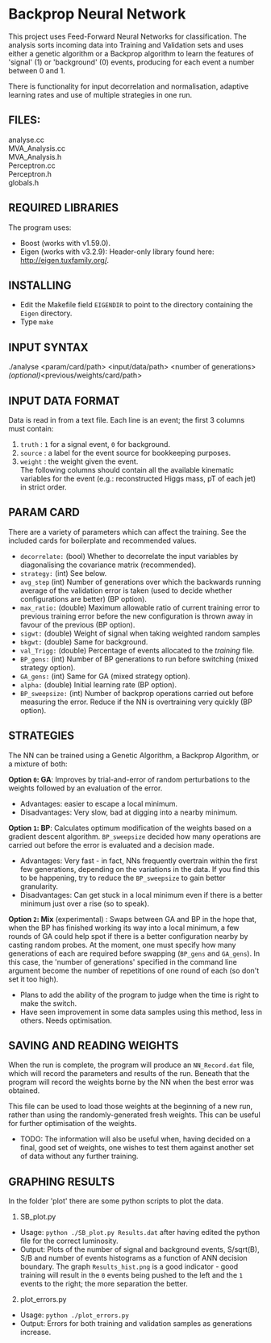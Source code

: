 # Backprop Neural Network

This project uses Feed-Forward Neural Networks for classification. The analysis sorts incoming data into Training and Validation sets and uses either a genetic algorithm or a Backprop algorithm to learn the features of 'signal' (1) or 'background' (0) events, producing for each event a number between 0 and 1.  

There is functionality for input decorrelation and normalisation, adaptive learning rates and use of multiple strategies in one run.

## FILES:
analyse.cc  
MVA_Analysis.cc  
MVA_Analysis.h  
Perceptron.cc  
Perceptron.h  
globals.h

## REQUIRED LIBRARIES
The program uses:  
* Boost (works with v1.59.0).  
* Eigen (works with v3.2.9): Header-only library found here: http://eigen.tuxfamily.org/.

## INSTALLING
* Edit the Makefile field `EIGENDIR` to point to the directory containing the `Eigen` directory.
* Type `make`

## INPUT SYNTAX 
./analyse \<param/card/path\> \<input/data/path\> \<number of generations\> *(optional)*\<previous/weights/card/path\>

## INPUT DATA FORMAT
Data is read in from a text file. Each line is an event; the first 3 columns must contain:  
1. `truth` : `1` for a signal event, `0` for background.  
2. `source` : a label for the event source for bookkeeping purposes.  
3. `weight` : the weight given the event.  
The following columns should contain all the available kinematic variables for the event (e.g.: reconstructed Higgs mass, pT of each jet) in strict order.

## PARAM CARD
There are a variety of parameters which can affect the training. See the included cards for boilerplate and recommended values.  
* `decorrelate:` (bool) Whether to decorrelate the input variables by diagonalising the covariance matrix (recommended).
* `strategy:` (int) See below.
* `avg_step` (int) Number of generations over which the backwards running average of the validation error is taken (used to decide whether configurations are better) (BP option).
* `max_ratio:` (double) Maximum allowable ratio of current training error to previous training error before the new configuration is thrown away in favour of the previous (BP option).
* `sigwt:` (double) Weight of signal when taking weighted random samples
* `bkgwt:` (double) Same for background.  
* `val_Trigg:` (double) Percentage of events allocated to the *training* file. 
* `BP_gens:` (int) Number of BP generations to run before switching (mixed strategy option).
* `GA_gens:` (int) Same for GA (mixed strategy option).
* `alpha:` (double) Initial learning rate (BP option).
* `BP_sweepsize:` (int) Number of backprop operations carried out before measuring the error. Reduce if the NN is overtraining very quickly (BP option).

## STRATEGIES
The NN can be trained using a Genetic Algorithm, a Backprop Algorithm, or a mixture of both:  

**Option `0`: GA**: Improves by trial-and-error of random perturbations to the weights followed by an evaluation of the error.  
  * Advantages: easier to escape a local minimum.  
  * Disadvantages: Very slow, bad at digging into a nearby minimum. 

**Option `1`: BP**: Calculates optimum modification of the weights based on a gradient descent algorithm. `BP_sweepsize` decided how many operations are carried out before the error is evaluated and a decision made.  
  * Advantages: Very fast - in fact, NNs frequently overtrain within the first few generations, depending on the variations in the data. If you find this to be happening, try to reduce the `BP_sweepsize` to gain better granularity.
  * Disadvantages: Can get stuck in a local minimum even if there is a better minimum just over a rise (so to speak).

**Option `2`: Mix** (experimental) : Swaps between GA and BP in the hope that, when the BP has finished working its way into a local minimum, a few rounds of GA could help spot if there is a better configuration nearby by casting random probes. At the moment, one must specify how many generations of each are required before swapping (`BP_gens` and `GA_gens`). In this case, the 'number of generations' specified in the command line argument become the number of repetitions of one round of each (so don't set it too high).  
  * Plans to add the ability of the program to judge when the time is right to make the switch.
  * Have seen improvement in some data samples using this method, less in others. Needs optimisation.

## SAVING AND READING WEIGHTS
When the run is complete, the program will produce an `NN_Record.dat` file, which will record the parameters and results of the run. Beneath that the program will record the weights borne by the NN when the best error was obtained.  

This file can be used to load those weights at the beginning of a new run, rather than using the randomly-generated fresh weights. This can be useful for further optimisation of the weights.  

* TODO: The information will also be useful when, having decided on a final, good set of weights, one wishes to test them against another set of data without any further training.

## GRAPHING RESULTS
In the folder 'plot' there are some python scripts to plot the data. 

1. SB_plot.py  
  * Usage: `python ./SB_plot.py Results.dat` after having edited the python file for the correct luminosity.
  * Output: Plots of the number of signal and background events, S/sqrt(B), S/B and number of events histograms as a function of ANN decision boundary. The graph `Results_hist.png` is a good indicator - good training will result in the `0` events being pushed to the left and the `1` events to the right; the more separation the better.  
2. plot_errors.py  
  * Usage: `python ./plot_errors.py`  
  * Output: Errors for both training and validation samples as generations increase.
